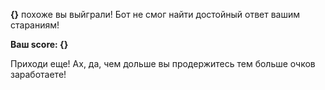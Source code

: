 __{}__ похоже вы выйграли! Бот не смог найти достойный ответ вашим стараниям!

__Ваш score: {}__

Приходи еще!
Ах, да, чем дольше вы продержитесь тем больше очков заработаете!
